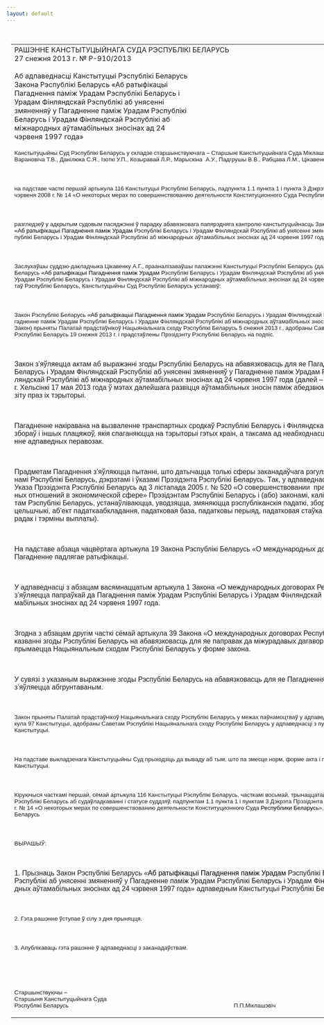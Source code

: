 ```yaml
---
layout: default
---
```


<div style="margin: 0px auto; width: 1000px;">

<div id="flag">

 

</div>

<div id="fixedWidth">

<div id="body">

<div id="columnSpanned">

<div id="content" style="margin: 10px">

<table>
<colgroup>
<col style="width: 100%" />
</colgroup>
<tbody>
<tr class="odd">
<td><div data-align="center" style="text-transform: uppercase;">
Рашэнне Канстытуцыйнага Суда Рэспублікі Беларусь
</div>
<div data-align="center">
27 снежня 2013 г. № Р-910/2013
</div>
<div data-align="left" style="width: 400px; margin-top: 20px; margin-bottom: 20px;">
Аб адпаведнасці Канстытуцыі Рэспублікі Беларусь Закона Рэспублікі Беларусь «Аб ратыфікацыі Пагаднення паміж Урадам Рэспублікі Беларусь і Урадам Фінляндскай Рэспублікі аб унясенні змяненняў у Пагадненне паміж Урадам Рэспублікі Беларусь і Урадам Фінляндскай Рэспублікі аб міжнародных аўтамабільных зносінах ад 24 чэрвеня 1997 года»
</div>
<p><span style="font-family: Arial; font-size: 10pt; mso-fareast-font-family: &#39;Times New Roman&#39;; mso-fareast-language: RU; mso-ansi-language: BE" lang="BE">Канстытуцыйны Суд Рэспублікі Беларусь у складзе старшынствуючага – Старшыні Канстытуцыйнага Суда Міклашэвіча П.П., суддзяў Бойка Т.С., </span><span style="font-family: Arial; font-size: 10pt; mso-fareast-font-family: &#39;Times New Roman&#39;; mso-fareast-language: RU">Варановіча Т.В., </span><span style="font-family: Arial; font-size: 10pt; mso-fareast-font-family: &#39;Times New Roman&#39;; mso-fareast-language: RU; mso-ansi-language: BE" lang="BE">Данілюка С.Я., Ізоткі У.П., Козыравай Л.Р., Марыскіна  А.У., Падгрушы В.В., Рабцава Л.М., Цікавенкі А.Г., Чыгрынава С.П.</span></p>
<p><span style="font-family: Arial; font-size: 10pt; mso-fareast-font-family: &#39;Times New Roman&#39;; mso-fareast-language: RU; mso-ansi-language: BE" lang="BE"></span></p>
<p> </p>
<p><span style="font-family: Arial; font-size: 10pt; mso-fareast-font-family: &#39;Times New Roman&#39;; mso-fareast-language: RU; mso-ansi-language: BE" lang="BE">на падставе часткі першай артыкула 116 Канстытуцыі Рэспублікі Беларусь, падпункта 1.1 пункта 1 і пункта 3 Дэкрэта Прэзідэнта Рэспублікі Беларусь ад 26 чэрвеня 2008 г. № 14 «О некоторых мерах по совершенствованию деятельности Конституционного Суда Республики Беларусь»</span></p>
<p><span style="font-family: Arial; font-size: 10pt; mso-fareast-font-family: &#39;Times New Roman&#39;; mso-fareast-language: RU; mso-ansi-language: BE" lang="BE"></span></p>
<p> </p>
<p><span style="font-family: Arial; font-size: 10pt; mso-ansi-language: BE" lang="BE">разгледзеў у адкрытым судовым пасяджэнні ў парадку абавязковага папярэдняга кантролю канстытуцыйнасць Закона Рэспублікі Беларусь <span style="color: black">«Аб ратыфікацыі Пагаднення паміж Урадам </span>Рэспублікі Беларусь і Урадам Фінляндскай Рэспублікі аб унясенні змяненняў у Пагадненне паміж Урадам Рэспублікі Беларусь і Урадам Фінляндскай Рэспублікі аб міжнародных аўтамабільных зносінах ад 24 чэрвеня 1997 года<span style="color: black">»</span>.</span></p>
<p><span style="font-family: Arial; font-size: 10pt; mso-ansi-language: BE" lang="BE"></span></p>
<p> </p>
<p><span style="font-family: Arial; font-size: 10pt; mso-ansi-language: BE" lang="BE">Заслухаўшы суддзю-дакладчыка Цікавенку А.Г., прааналізаваўшы палажэнні Канстытуцыі Рэспублікі Беларусь (далей – Канстытуцыя), Закона Рэспублікі Беларусь <span style="color: black">«Аб ратыфікацыі Пагаднення паміж Урадам </span>Рэспублікі Беларусь і Урадам Фінляндскай Рэспублікі аб унясенні змяненняў у Пагадненне паміж Урадам Рэспублікі Беларусь і Урадам Фінляндскай Рэспублікі аб міжнародных аўтамабільных зносінах ад 24 чэрвеня 1997 года<span style="color: black">»</span> і іншых заканадаўчых актаў Рэспублікі Беларусь, Канстытуцыйны Суд Рэспублікі Беларусь устанавіў:</span></p>
<p><span style="font-family: Arial; font-size: 10pt; mso-ansi-language: BE" lang="BE"></span></p>
<p> </p>
<p><span style="font-family: Arial; font-size: 10pt; mso-ansi-language: BE" lang="BE">Закон Рэспублікі Беларусь <span style="color: black">«Аб ратыфікацыі Пагаднення паміж Урадам </span>Рэспублікі Беларусь і Урадам Фінляндскай Рэспублікі аб унясенні змяненняў у Пагадненне паміж Урадам Рэспублікі Беларусь і Урадам Фінляндскай Рэспублікі аб міжнародных аўтамабільных зносінах ад 24 чэрвеня 1997 года<span style="color: black">»</span> (далей – Закон) прыняты Палатай прадстаўнікоў Нацыянальнага сходу Рэспублікі Беларусь 5 снежня 2013 г., адобраны Саветам Рэспублікі Нацыянальнага сходу Рэспублікі Беларусь 19 снежня 2013 г. і прадстаўлены Прэзідэнту Рэспублікі Беларусь на подпіс.</span></p>
<p><span style="font-family: Arial; font-size: 10pt; mso-ansi-language: BE" lang="BE"></span></p>
<p> </p>
<p><span style="font-family: Arial; mso-ansi-language: BE" lang="BE">Закон з’яўляецца актам аб выражэнні згоды Рэспублікі Беларусь на абавязковасць для яе Пагаднення паміж Урадам Рэспублікі Беларусь і Урадам Фінляндскай Рэспублікі аб унясенні змяненняў у Пагадненне паміж Урадам Рэспублікі Беларусь і Урадам Фінляндскай Рэспублікі аб міжнародных аўтамабільных зносінах ад 24 чэрвеня 1997 года (далей – Пагадненне), падпісанага ў г. Хельсінкі 17 мая 2013 года ў мэтах далейшага развіцця аўтамабільных зносін паміж абедзвюма дзяржавамі, а таксама транзіту праз іх тэрыторыі.</span></p>
<p><span style="font-family: Arial; mso-ansi-language: BE" lang="BE"></span></p>
<p> </p>
<p><span style="font-family: Arial; mso-ansi-language: BE" lang="BE">Пагадненне накіравана на вызваленне транспартных сродкаў Рэспублікі Беларусь і Фінляндскай Рэспублікі ад усіх падаткаў, збораў і іншых плацяжоў, якія спаганяюцца на тэрыторыі гэтых краін, а таксама ад неабходнасці атрымання дазволу на выкананне адпаведных перавозак.</span></p>
<p><span style="font-family: Arial; mso-ansi-language: BE" lang="BE"></span></p>
<p> </p>
<p><span style="font-family: Arial; mso-ansi-language: BE" lang="BE">Прадметам Пагаднення з’яўляюцца пытанні, што датычацца толькі сферы заканадаўчага рэгулявання, але не ўрэгуляваны законамі Рэспублікі Беларусь, дэкрэтамі і ўказамі Прэзідэнта Рэспублікі Беларусь. Так, у адпаведнасці з падпунктам 2.1 пункта 2 Указа Прэзідэнта Рэспублікі Беларусь ад 3 лістапада 2005 г. № 520 «О совершенствовании<span style="mso-spacerun: yes">  </span>правового регулирования отдельных отношений в экономической сфере» Прэзідэнтам Рэспублікі Беларусь і (або) законамі, калі іншае не ўстаноўлена Прэзідэнтам Рэспублікі Беларусь, устанаўліваюцца, уводзяцца, змяняюцца рэспубліканскія падаткі, зборы (пошліны) (вызначаюцца плацельшчыкі, аб’ект падаткаабкладання, падатковая база, падатковы перыяд, падатковая стаўка (стаўкі), парадак вылічэння, парадак і тэрміны выплаты).</span></p>
<p><span style="font-family: Arial; mso-ansi-language: BE" lang="BE"></span></p>
<p> </p>
<p><span style="font-family: Arial; mso-ansi-language: BE" lang="BE">На падставе абзаца чацвёртага артыкула 19 Закона Рэспублікі Беларусь «О международных договорах Республики Беларусь» Пагадненне падлягае ратыфікацыі. </span></p>
<p><span style="font-family: Arial; mso-ansi-language: BE" lang="BE"></span></p>
<p> </p>
<p><span style="font-family: Arial; mso-ansi-language: BE" lang="BE">У адпаведнасці з абзацам васямнаццатым артыкула 1 Закона «О международных договорах Республики Беларусь» Пагадненне з’яўляецца папраўкай да Пагаднення паміж Урадам Рэспублікі Беларусь і Урадам Фінляндскай Рэспублікі аб міжнародных аўтамабільных зносінах ад 24 чэрвеня 1997 года.</span></p>
<p><span style="font-family: Arial; mso-ansi-language: BE" lang="BE"></span></p>
<p> </p>
<p><span style="font-family: Arial; mso-ansi-language: BE" lang="BE">Згодна з абзацам другім часткі сёмай артыкула 39 Закона «О международных договорах Республики Беларусь» рашэнне аб выказванні згоды Рэспублікі Беларусь на абавязковасць для яе паправак да міжурадавых дагавораў, якія падлягаюць ратыфікацыі, прымаецца Нацыянальным сходам Рэспублікі Беларусь у форме закона.</span></p>
<p><span style="font-family: Arial; mso-ansi-language: BE" lang="BE"></span></p>
<p> </p>
<p><span style="font-family: Arial; mso-ansi-language: BE" lang="BE">У сувязі з указаным выражэнне згоды Рэспублікі Беларусь на абавязковасць для яе Пагаднення ў форме закона аб ратыфікацыі з’яўляецца абгрунтаваным.</span></p>
<p><span style="font-family: Arial; mso-ansi-language: BE" lang="BE"></span></p>
<p> </p>
<p><span style="font-family: Arial; font-size: 10pt; mso-ansi-language: BE" lang="BE">Закон прыняты Палатай прадстаўнікоў Нацыянальнага сходу Рэспублікі Беларусь у межах паўнамоцтваў у адпаведнасці з пунктам 2 часткі першай артыкула 97 Канстытуцыі, адобраны Саветам Рэспублікі Нацыянальнага сходу Рэспублікі Беларусь у адпаведнасці з пунктам 1 часткі першай артыкула 98 Канстытуцыі.</span></p>
<p><span style="font-family: Arial; font-size: 10pt; mso-ansi-language: BE" lang="BE"></span></p>
<p> </p>
<p><span style="font-family: Arial; font-size: 10pt; mso-ansi-language: BE" lang="BE">На падставе выкладзенага Канстытуцыйны Суд прыходзіць да вываду аб тым, што па змесце норм, форме акта і парадку прыняцця Закон адпавядае Канстытуцыі.</span></p>
<p><span style="font-family: Arial; font-size: 10pt; mso-ansi-language: BE" lang="BE"></span></p>
<p> </p>
<p><span style="font-family: Arial; font-size: 10pt; mso-ansi-language: BE" lang="BE">Кіруючыся часткамі першай, сёмай артыкула 116 Канстытуцыі Рэспублікі Беларусь, часткамі восьмай, трынаццатай, чатырнаццатай артыкула 24 Кодэкса Рэспублікі Беларусь аб судаўладкаванні і статусе суддзяў, падпунктам 1.1 пункта 1 і пунктам 3 Дэкрэта Прэзідэнта Рэспублікі Беларусь ад 26 чэрвеня 2008 г. № 14 «О некоторых мерах по совершенствованию деятельности Конституционного Суда <span style="color: black">Республики Беларусь</span>», Канстытуцыйны Суд Рэспублікі Беларусь</span></p>
<p><span style="font-family: Arial; font-size: 10pt; mso-ansi-language: BE" lang="BE"></span></p>
<p> </p>
<p><span style="font-family: Arial; font-size: 10pt; mso-ansi-language: BE" lang="BE">ВЫРАШЫЎ:</span></p>
<p><strong><span style="font-family: Arial; font-size: 10pt; mso-ansi-language: BE" lang="BE"></span></strong></p>
<p> </p>
<p><span style="font-family: Arial; mso-ansi-language: BE" lang="BE">1.</span><span style="font-family: Arial"> </span><span style="font-family: Arial; mso-ansi-language: BE" lang="BE">Прызнаць Закон Рэспублікі Беларусь «<span style="color: black">Аб ратыфікацыі Пагаднення паміж Урадам </span>Рэспублікі Беларусь і Урадам Фінляндскай Рэспублікі аб унясенні змяненняў у Пагадненне паміж Урадам Рэспублікі Беларусь і Урадам Фінляндскай Рэспублікі аб міжнародных аўтамабільных зносінах ад 24 чэрвеня 1997 года» адпаведным Канстытуцыі Рэспублікі Беларусь.</span></p>
<p><span style="font-family: Arial; mso-ansi-language: BE" lang="BE"></span></p>
<p> </p>
<p><span style="font-family: Arial; font-size: 10pt; mso-ansi-language: BE" lang="BE">2. Гэта рашэнне ўступае ў сілу з дня прыняцця.</span></p>
<p><span style="font-family: Arial; font-size: 10pt; mso-ansi-language: BE" lang="BE"></span></p>
<p> </p>
<p><span style="font-family: Arial; font-size: 10pt; mso-ansi-language: BE" lang="BE">3. Апублікаваць гэта рашэнне ў адпаведнасці з заканадаўствам.</span></p>
<p><span style="font-family: Arial; font-size: 10pt; mso-ansi-language: BE" lang="BE"></span></p>
<p> </p>
<p><span style="font-family: Arial; font-size: 10pt; mso-ansi-language: BE" lang="BE"></span></p>
<p> </p>
<p><span style="font-family: Arial; font-size: 10pt; mso-ansi-language: BE" lang="BE">Старшынствуючы –<br />
Старшыня Канстытуцыйнага Суда<br />
Рэспублікі Беларусь<span style="mso-tab-count: 4">                                       </span><span style="mso-tab-count: 1">            </span><span style="mso-tab-count: 1">            </span><span style="mso-tab-count: 3">                                   </span><span style="mso-spacerun: yes">     </span>П.П.Міклашэвіч</span></p></td>
</tr>
</tbody>
</table>

</div>

<div class="terminator">

 

</div>

</div>

</div>

</div>

</div>
